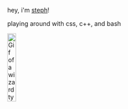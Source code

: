 hey, i'm [steph](https://burciaga.design/)!

playing around with css, c++, and bash
  
<img align="center" width="20%" alt="Gif of a wizard typing on a computer" src="https://i.imgur.com/vSmdBrC.gif"/>
